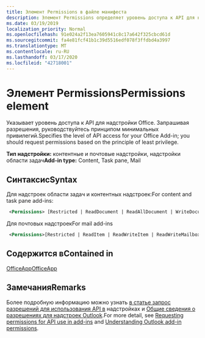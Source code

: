 ```yaml
---
title: Элемент Permissions в файле манифеста
description: Элемент Permissions определяет уровень доступа к API для надстройки Office.
ms.date: 03/19/2019
localization_priority: Normal
ms.openlocfilehash: 91e024a2f13ea7605941c8c17a642f325cbcd61d
ms.sourcegitcommit: fa4e81fcf41b1c39d5516edf078f3ffdbd4a3997
ms.translationtype: MT
ms.contentlocale: ru-RU
ms.lasthandoff: 03/17/2020
ms.locfileid: "42718001"
---
```

# <a name="permissions-element"></a><span data-ttu-id="cd58e-103">Элемент Permissions</span><span class="sxs-lookup"><span data-stu-id="cd58e-103">Permissions element</span></span>

<span data-ttu-id="cd58e-104">Указывает уровень доступа к API для надстройки Office. Запрашивая разрешения, руководствуйтесь принципом минимальных привилегий.</span><span class="sxs-lookup"><span data-stu-id="cd58e-104">Specifies the level of API access for your Office Add-in; you should request permissions based on the principle of least privilege.</span></span>

<span data-ttu-id="cd58e-105">**Тип надстройки:** контентные и почтовые надстройки, надстройки области задач</span><span class="sxs-lookup"><span data-stu-id="cd58e-105">**Add-in type:** Content, Task pane, Mail</span></span>

## <a name="syntax"></a><span data-ttu-id="cd58e-106">Синтаксис</span><span class="sxs-lookup"><span data-stu-id="cd58e-106">Syntax</span></span>

<span data-ttu-id="cd58e-107">Для надстроек области задач и контентных надстроек:</span><span class="sxs-lookup"><span data-stu-id="cd58e-107">For content and task pane add-ins:</span></span>

```XML
 <Permissions> [Restricted | ReadDocument | ReadAllDocument | WriteDocument | ReadWriteDocument]</Permissions>
```

<span data-ttu-id="cd58e-108">Для почтовых надстроек</span><span class="sxs-lookup"><span data-stu-id="cd58e-108">For mail add-ins</span></span>

```XML
 <Permissions>[Restricted | ReadItem | ReadWriteItem | ReadWriteMailbox]</Permissions>
```

## <a name="contained-in"></a><span data-ttu-id="cd58e-109">Содержится в</span><span class="sxs-lookup"><span data-stu-id="cd58e-109">Contained in</span></span>

[<span data-ttu-id="cd58e-110">OfficeApp</span><span class="sxs-lookup"><span data-stu-id="cd58e-110">OfficeApp</span></span>](officeapp.md)

## <a name="remarks"></a><span data-ttu-id="cd58e-111">Замечания</span><span class="sxs-lookup"><span data-stu-id="cd58e-111">Remarks</span></span>

<span data-ttu-id="cd58e-112">Более подробную информацию можно узнать [в статье запрос разрешений для использования API в](../../develop/requesting-permissions-for-api-use-in-content-and-task-pane-add-ins.md) надстройках и [Общие сведения о разрешениях для надстроек Outlook](../../outlook/understanding-outlook-add-in-permissions.md).</span><span class="sxs-lookup"><span data-stu-id="cd58e-112">For more detail, see [Requesting permissions for API use in add-ins](../../develop/requesting-permissions-for-api-use-in-content-and-task-pane-add-ins.md) and [Understanding Outlook add-in permissions](../../outlook/understanding-outlook-add-in-permissions.md).</span></span>

